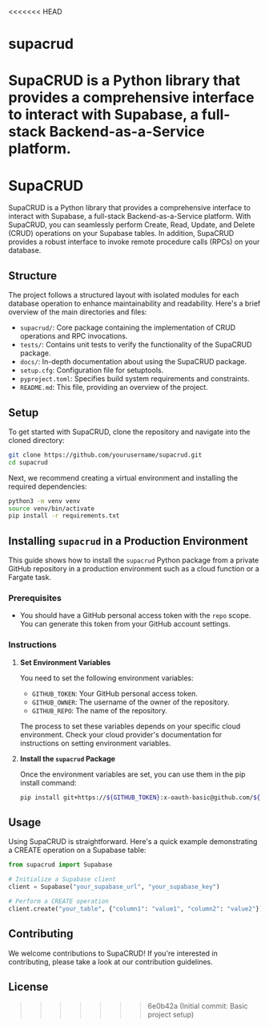 <<<<<<< HEAD
# supacrud
SupaCRUD is a Python library that provides a comprehensive interface to interact with Supabase, a full-stack Backend-as-a-Service platform.
=======
# SupaCRUD

SupaCRUD is a Python library that provides a comprehensive interface to interact with Supabase, a full-stack Backend-as-a-Service platform. With SupaCRUD, you can seamlessly perform Create, Read, Update, and Delete (CRUD) operations on your Supabase tables. In addition, SupaCRUD provides a robust interface to invoke remote procedure calls (RPCs) on your database.

## Structure

The project follows a structured layout with isolated modules for each database operation to enhance maintainability and readability. Here's a brief overview of the main directories and files:

- `supacrud/`: Core package containing the implementation of CRUD operations and RPC invocations.
- `tests/`: Contains unit tests to verify the functionality of the SupaCRUD package.
- `docs/`: In-depth documentation about using the SupaCRUD package.
- `setup.cfg`: Configuration file for setuptools.
- `pyproject.toml`: Specifies build system requirements and constraints.
- `README.md`: This file, providing an overview of the project.

## Setup

To get started with SupaCRUD, clone the repository and navigate into the cloned directory:

```bash
git clone https://github.com/yourusername/supacrud.git
cd supacrud
```

Next, we recommend creating a virtual environment and installing the required dependencies:

```bash
python3 -m venv venv
source venv/bin/activate
pip install -r requirements.txt
```

## Installing `supacrud` in a Production Environment

This guide shows how to install the `supacrud` Python package from a private GitHub repository in a production environment such as a cloud function or a Fargate task.

### Prerequisites

- You should have a GitHub personal access token with the `repo` scope. You can generate this token from your GitHub account settings.

### Instructions

1. **Set Environment Variables**

   You need to set the following environment variables:
   - `GITHUB_TOKEN`: Your GitHub personal access token.
   - `GITHUB_OWNER`: The username of the owner of the repository.
   - `GITHUB_REPO`: The name of the repository.

   The process to set these variables depends on your specific cloud environment. Check your cloud provider's documentation for instructions on setting environment variables.

2. **Install the `supacrud` Package**

   Once the environment variables are set, you can use them in the pip install command:

   ```bash
   pip install git+https://${GITHUB_TOKEN}:x-oauth-basic@github.com/${GITHUB_OWNER}/${GITHUB_REPO}.git
    ```
## Usage

Using SupaCRUD is straightforward. Here's a quick example demonstrating a CREATE operation on a Supabase table:

```python
from supacrud import Supabase

# Initialize a Supabase client
client = Supabase("your_supabase_url", "your_supabase_key")

# Perform a CREATE operation
client.create("your_table", {"column1": "value1", "column2": "value2"})
```

## Contributing

We welcome contributions to SupaCRUD! If you're interested in contributing, please take a look at our contribution guidelines.

## License



>>>>>>> 6e0b42a (Initial commit: Basic project setup)
